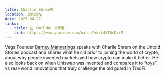 ```yaml
---
title: Charlie Shrem秀
location: 虚拟论坛
date: 2023-04-27
links:
  - title: 在 YouTube 上观看
    link: https://www.youtube.com/watch?v=cL4kT0sDxiM
---
```


Vega Founder <a href="https://twitter.com/barnabee" target="_blank">Barney Mannerings</a> speaks with Charlie Shrem on the Untold Stories podcast and shares what he did prior to joining the world of crypto, about why people invented markets and how crypto can make it better. He also looks back on when Uniswap was invented and compares it to “toys” vs real-world innovations that truly challenge the old guard in TradFi.

